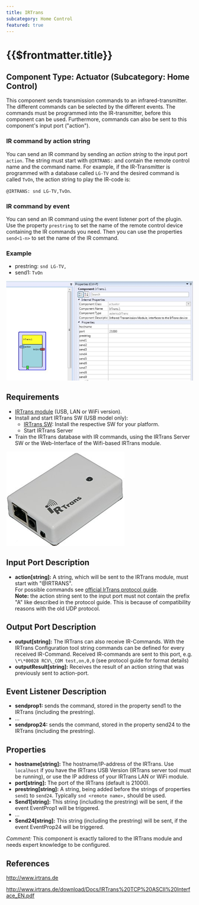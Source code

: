 ```yaml
---
title: IRTrans
subcategory: Home Control
featured: true
---
```


# {{$frontmatter.title}}

## Component Type: Actuator (Subcategory: Home Control)

This component sends transmission commands to an infrared-transmitter. The different commands can be selected by the different events. The commands must be programmed into the IR-transmitter, before this component can be used. Furthermore, commands can also be sent to this component's input port ("action").

### IR command by action string

You can send an IR command by sending an _action string_ to the input port `action`. The string must start with `@IRTRANS:` and contain the remote control name and the command name. For example, if the IR-Transmitter is programmed with a database called `LG-TV` and the desired command is called `TvOn`, the action string to play the IR-code is:

`@IRTRANS: snd LG-TV,TvOn`.

### IR command by event

You can send an IR command using the event listener port of the plugin. Use the property `prestring` to set the name of the remote control device containing the IR commands you need. Then you can use the properties `send<1-n>` to set the name of the IR command.

### Example

- prestring: `snd LG-TV,`
- send1: `TvOn`

![Screenshot: IRTrans plugin](./img/irtrans.jpg "Screenshot: IRTrans plugin")

## Requirements

- [IRTrans module](http://www.irtrans.de) (USB, LAN or WiFi version).
- Install and start IRTrans SW (USB model only):
  - [IRTrans SW](http://www.irtrans.de/de/download/): Install the respective SW for your platform.
  - Start IRTrans Server
- Train the IRTrans database with IR commands, using the IRTrans Server SW or the Web-Interface of the Wifi-based IRTrans module.

![IRTrans universal IR remote module](./img/irtrans_picture.jpg "IRTrans universal IR remote module")

## Input Port Description

- **action\[string\]:** A string, which will be sent to the IRTrans module, must start with "@IRTRANS".  
  For possible commands see [official IrTrans protocol guide](http://www.irtrans.de/download/Docs/IRTrans%20TCP%20ASCII%20Interface_EN.pdf).  
  **Note:** the action string sent to the input port must not contain the prefix "A" like described in the protocol guide. This is because of compatibility reasons with the old UDP protocol.

## Output Port Description

- **output\[string\]:** The IRTrans can also receive IR-Commands. With the IRTrans Configuration tool string commands can be defined for every received IR-Command. Received IR-commands are sent to this port, e.g. `\*\*00028 RCV\_COM test,on,0,0` (see protocol guide for format details)
- **outputResult\[string\]:** Receives the result of an action string that was previously sent to action-port.

## Event Listener Description

- **sendprop1:** sends the command, stored in the property send1 to the IRTrans (including the prestring).
- ...
- **sendprop24:** sends the command, stored in the property send24 to the IRTrans (including the prestring).

## Properties

- **hostname\[string\]:** The hostname/IP-address of the IRTrans. Use `localhost` if you have the IRTrans USB Version (IRTrans server tool must be running), or use the IP address of your IRTrans LAN or WiFi module.
- **port\[string\]:** The port of the IRTrans (default is 21000).
- **prestring\[string\]:** A string, being added before the strings of properties `send1` to `send24`. Typically `snd <remote name>,` should be used.
- **Send1\[string\]:** This string (including the prestring) will be sent, if the event EventProp1 will be triggered.
- ...
- **Send24\[string\]:** This string (including the prestring) will be sent, if the event EventProp24 will be triggered.

_Comment:_ This component is exactly tailored to the IRTrans module and needs expert knowledge to be configured.

## References

http://www.irtrans.de

http://www.irtrans.de/download/Docs/IRTrans%20TCP%20ASCII%20Interface_EN.pdf
